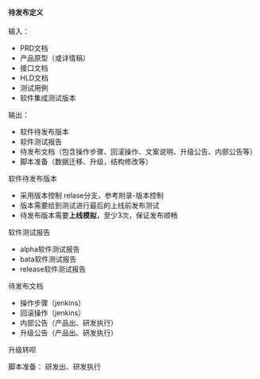 #### 待发布定义

输入：
* PRD文档
* 产品原型（或详情稿）
* 接口文档
* HLD文档
* 测试用例
* 软件集成测试版本

输出：
* 软件待发布版本
* 软件测试报告
* 待发布文档（包含操作步骤、回滚操作、文案说明、升级公告、内部公告等）
* 脚本准备（数据迁移、升级，结构修改等）


软件待发布版本
* 采用版本控制 relase分支，参考附录-版本控制
* 版本需要给到测试进行最后的上线前发布测试
* 待发布版本需要**上线模拟**，至少3次，保证发布顺畅

软件测试报告
* alpha软件测试报告
* bata软件测试报告
* release软件测试报告

待发布文档
* 操作步骤（jenkins）
* 回滚操作（jenkins）
* 内部公告（产品出、研发执行）
* 升级公告（产品出、研发执行）

升级转呗

脚本准备：
研发出、研发执行


